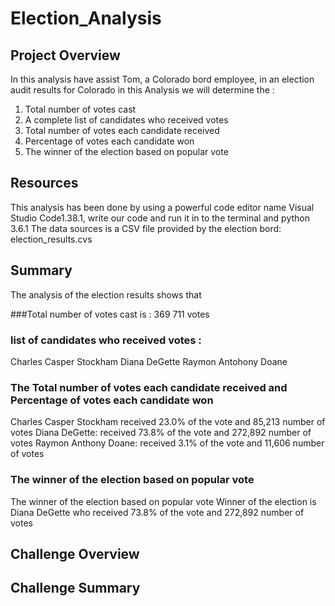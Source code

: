 # Election_Analysis
## Project Overview
In this analysis have assist Tom, a Colorado bord employee, in an election audit results for Colorado
in this Analysis we will determine the : 
1.	Total number of votes cast
2.	A complete list of candidates who received votes
3.	Total number of votes each candidate received
4.	Percentage of votes each candidate won
5.	The winner of the election based on popular vote

## Resources
This analysis has been done by using a powerful code editor name Visual Studio Code1.38.1, write our code and run it in to the terminal and python 3.6.1
The data sources is a CSV file provided by the election bord: election_results.cvs

## Summary
The analysis of the election results shows that 

###Total number of votes cast is : 369 711 votes
### list of candidates who received votes :
Charles Casper Stockham
Diana DeGette
Raymon Antohony Doane
### The Total number of votes each candidate received and Percentage of votes each candidate won
Charles Casper Stockham received 23.0% of the vote and 85,213 number of votes
Diana DeGette: received 73.8% of the vote and 272,892 number of votes
Raymon Anthony Doane: received 3.1% of the vote and 11,606 number of votes
### The winner of the election based on popular vote
The winner of the election based on popular vote
Winner of the election is Diana DeGette who received 73.8% of the vote and 272,892 number of votes

## Challenge Overview
## Challenge Summary







